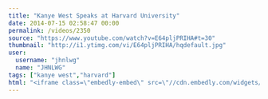 ```yaml
---
title: "Kanye West Speaks at Harvard University"
date: 2014-07-15 02:58:47 00:00
permalink: /videos/2350
source: "https://www.youtube.com/watch?v=E64pljPRIHA#t=30"
thumbnail: "http://i1.ytimg.com/vi/E64pljPRIHA/hqdefault.jpg"
user:
  username: "jhnlwg"
  name: "JHNLWG"
tags: ["kanye west","harvard"]
html: "<iframe class=\"embedly-embed\" src=\"//cdn.embedly.com/widgets/media.html?src=http%3A%2F%2Fwww.youtube.com%2Fembed%2FE64pljPRIHA%3Fwmode%3Dtransparent%26feature%3Doembed%26start%3D30&wmode=transparent&url=http%3A%2F%2Fwww.youtube.com%2Fwatch%3Fv%3DE64pljPRIHA&image=http%3A%2F%2Fi1.ytimg.com%2Fvi%2FE64pljPRIHA%2Fhqdefault.jpg&key=daaebf4d9cdd46779200162d0ca86e20&type=text%2Fhtml&schema=youtube\" width=\"640\" height=\"480\" scrolling=\"no\" frameborder=\"0\" allowfullscreen></iframe>"
---
```


